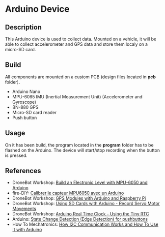 # Arduino Device

## Description

This Arduino device is used to collect data. Mounted on a vehicle, it will be able to collect accelerometer and GPS data and store them localy on a micro-SD card.  

## Build

All components are mounted on a custom PCB (design files located in **pcb** folder).  

- Arduino Nano  
- MPU-6065 IMU (Inertial Measurement Unit) (Accelerometer and Gyroscope)  
- BN-880 GPS  
- Micro-SD card reader  
- Push button  

## Usage

On it has been build, the program located in the **program** folder has to be flashed on the Arduino. The device will start/stop recording when the button is pressed.

## References

- DroneBot Workshop: [Build an Electronic Level with MPU-6050 and Arduino](https://www.youtube.com/watch?v=XCyRXMvVSCw&ab_channel=DroneBotWorkshop)  
- fire-DIY: [Calibrer le capteur MPU6050 avec un Arduino](https://www.firediy.fr/article/calibrer-le-capteur-mpu6050-avec-un-arduino-drone-ch-5)  
- DroneBot Workshop: [GPS Modules with Arduino and Raspberry Pi](https://www.youtube.com/watch?v=kwk3qzaIcCU&ab_channel=DroneBotWorkshop)  
- DroneBot Workshop: [Using SD Cards with Arduino - Record Servo Motor Movements](https://www.youtube.com/watch?v=PQhQfww-qGQ&ab_channel=DroneBotWorkshop)  
- DroneBot Workshop: [Arduino Real Time Clock - Using the Tiny RTC](https://www.youtube.com/watch?v=lyvoOEO-Ncg&ab_channel=DroneBotWorkshop)  
- Arduino: [State Change Detection (Edge Detection) for pushbuttons](https://docs.arduino.cc/built-in-examples/digital/StateChangeDetection)  
- How To Mechatronics: [How I2C Communication Works and How To Use It with Arduino](https://www.youtube.com/watch?v=6IAkYpmA1DQ&ab_channel=HowToMechatronics)